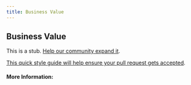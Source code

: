 ```yaml
---
title: Business Value
---
```


## Business Value

This is a stub. [Help our community expand it](https://github.com/freeCodeCamp/guide-articles/tree/master/articles/Agile/Business-Value/index.md).

[This quick style guide will help ensure your pull request gets accepted](https://github.com/freeCodeCamp/guide-articles/blob/master/README.md).

<!-- The article goes here, in GitHub-flavored Markdown. Feel free to add YouTube videos, images, and CodePen/JSBin embeds  -->

#### More Information:
<!-- Please add any articles you think might be helpful to read before writing the article -->


